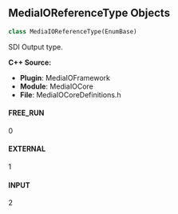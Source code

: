 ## MediaIOReferenceType Objects

```python
class MediaIOReferenceType(EnumBase)
```

SDI Output type.

**C++ Source:**

- **Plugin**: MediaIOFramework
- **Module**: MediaIOCore
- **File**: MediaIOCoreDefinitions.h

<a id="unreal.MediaIOReferenceType.FREE_RUN"></a>

#### FREE_RUN

0

<a id="unreal.MediaIOReferenceType.EXTERNAL"></a>

#### EXTERNAL

1

<a id="unreal.MediaIOReferenceType.INPUT"></a>

#### INPUT

2

<a id="unreal.NiagaraDeviceProfileRedirectMode"></a>